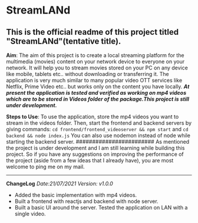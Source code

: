 # StreamLANd

## This is the official readme of this project titled "StreamLANd"(tentative title).

**Aim**: The aim of this project is to create a local streaming platform for the multimedia (movies) content on your network device to everyone on your network. It will help you to stream movies stored on your PC on any device like mobile, tablets etc.. without downloading or transferring it. The application is very much similar to many popular video OTT services like Netflix, Prime Video etc.. but works only on the content you have locally.
***At present the application is tested and verified as working on mp4 videos which are to be stored in Videos folder of the package.This project is still under development.***

**Steps to Use**:
To use the application, store the mp4 videos you want to stream in the videos folder.
Then, start the frontend and backend servers by giving commands: ```cd frontend/frontend_videoserver && npm start``` and ```cd backend && node index.js```
You can also use nodemon instead of node while starting the backend server.
########################
As mentioned the project is under development and I am still learning while building this project. So if you have any suggestions on improving the performance of the project (aside from a few ideas that I already have), you are most welcome to ping me on my mail. 

---
**ChangeLog**
*Date:21/07/2021*
*Version: v1.0.0*
- Added the basic implementation with mp4 videos.
- Built a frontend with reactjs and backend with node server.
- Built a basic UI around the server. Tested the application on LAN with a single video.